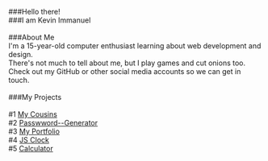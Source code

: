 ###Hello there!<br>
###I am Kevin Immanuel<br>
<br>
###About Me<br>
I'm a 15-year-old computer enthusiast learning about web development and design.<br>
There's not much to tell about me, but I play games and cut onions too.<br>
Check out my GitHub or other social media accounts so we can get in touch.<br>
<br>
###My Projects<br>
<br>
#1 <a href="https://cousins-4-ever.web.app/">My Cousins</a><br>
#2 <a href="https://password--generator.web.app/">Passwword--Generator</a><br>
#3 <a href="https://kevin-immanuel.web.app/">My Portfolio</a><br>
#4 <a href="https://tell-me-what-time-is-it.web.app/">JS Clock</a><br>
#5 <a href="https://kevinimmauel.github.io/calculator.github.io/">Calculator</a><br>
